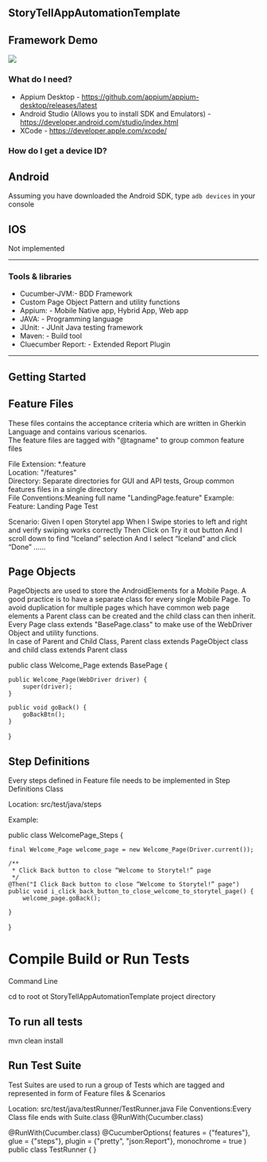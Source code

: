 StoryTellAppAutomationTemplate
--------------------------------------------------------------------

Framework Demo
--------------------------------------------------------------------
![](https://github.com/TahsinYoltay/files/blob/master/AndroidAutomationVideoGifV1.gif)
 
### What do I need?

- Appium Desktop - https://github.com/appium/appium-desktop/releases/latest 
- Android Studio (Allows you to install SDK and Emulators) - https://developer.android.com/studio/index.html
- XCode - https://developer.apple.com/xcode/

### How do I get a device ID?

## Android

Assuming you have downloaded the Android SDK, type ```adb devices``` in your console

## IOS

Not implemented

--------------------------------------------------------------------

### Tools & libraries

- Cucumber-JVM:- BDD Framework
- Custom Page Object Pattern and utility functions
- Appium: - Mobile Native app, Hybrid App, Web app
- JAVA: - Programming language
- JUnit: - JUnit Java testing framework
- Maven: - Build tool
- Cluecumber Report: - Extended Report Plugin 

--------------------------------------------------------------------

Getting Started
--------------------------------------------------------------------

Feature Files
-------------------------------------------------------------------

These files contains the acceptance criteria which are written in Gherkin Language and contains various scenarios.  
The feature files are tagged with "@tagname" to group common feature files 

File Extension:  *.feature    
Location: "/features"      
Directory:  Separate directories for GUI and API tests, Group common features files in a 
single directory    
File Conventions:Meaning full name "LandingPage.feature"
Example:   
Feature: Landing Page Test

  Scenario:
    Given I open Storytel app
    When I Swipe stories to left and right and verify swiping works correctly
    Then Click on Try it out button
    And I scroll down to find “Iceland” selection
    And I select “Iceland” and click “Done”
    ......


Page Objects
-------------------------------------------------------------------
PageObjects are used to store the AndroidElements for a Mobile Page.
A good practice is to have a separate class for every single Mobile Page.
To avoid duplication for multiple pages which have common web page elements a Parent class can be created 
and the child class can then inherit.  
Every Page  class extends "BasePage.class" to make use of the WebDriver Object and utility functions.  
In case of Parent and Child Class, Parent class extends PageObject class and child class extends Parent class  

public class Welcome_Page extends BasePage {

    public Welcome_Page(WebDriver driver) {
        super(driver);
    }

    public void goBack() {
        goBackBtn();
    }

}

Step Definitions
--------------------------------------------------------------------
Every steps defined in Feature file needs to be implemented in Step Definitions Class

Location: src/test/java/steps

Example:  

public class WelcomePage_Steps {

    final Welcome_Page welcome_page = new Welcome_Page(Driver.current());

    /**
     * Click Back button to close “Welcome to Storytel!” page
     */
    @Then("I Click Back button to close “Welcome to Storytel!” page")
    public void i_click_back_button_to_close_welcome_to_storytel_page() {
        welcome_page.goBack();

    }

}


Compile Build or Run Tests
==========================

Command Line

cd to root ot StoryTellAppAutomationTemplate project directory


To run all tests
------------------------
mvn clean install  


Run Test Suite
--------------------------------------------------------------------
Test Suites are used to run a group of Tests which are tagged and represented in form of Feature files & Scenarios

Location: src/test/java/testRunner/TestRunner.java
File Conventions:Every Class file ends with Suite.class @RunWith(Cucumber.class) 


@RunWith(Cucumber.class)
@CucumberOptions(
        features = {"features"},
        glue = {"steps"},
        plugin = {"pretty", "json:Report"},
        monochrome = true
)
public class TestRunner {
}

  
